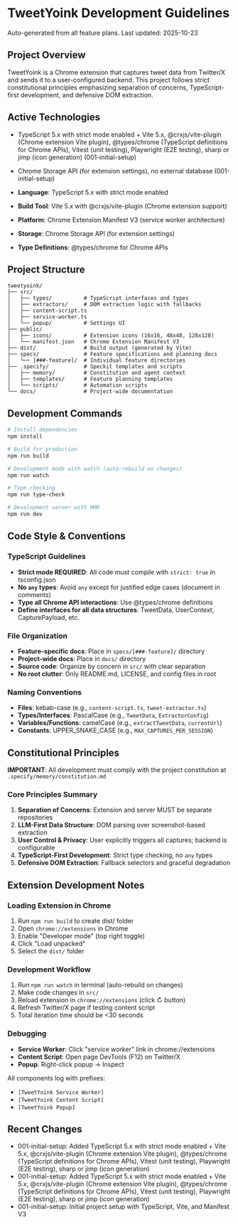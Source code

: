 # TweetYoink Development Guidelines

Auto-generated from all feature plans. Last updated: 2025-10-23

## Project Overview

TweetYoink is a Chrome extension that captures tweet data from Twitter/X and sends it to a user-configured backend. This project follows strict constitutional principles emphasizing separation of concerns, TypeScript-first development, and defensive DOM extraction.

## Active Technologies
- TypeScript 5.x with strict mode enabled + Vite 5.x, @crxjs/vite-plugin (Chrome extension Vite plugin), @types/chrome (TypeScript definitions for Chrome APIs), Vitest (unit testing), Playwright (E2E testing), sharp or jimp (icon generation) (001-initial-setup)
- Chrome Storage API (for extension settings), no external database (001-initial-setup)

- **Language**: TypeScript 5.x with strict mode enabled
- **Build Tool**: Vite 5.x with @crxjs/vite-plugin (Chrome extension support)
- **Platform**: Chrome Extension Manifest V3 (service worker architecture)
- **Storage**: Chrome Storage API (for extension settings)
- **Type Definitions**: @types/chrome for Chrome APIs

## Project Structure

```text
tweetyoink/
├── src/
│   ├── types/          # TypeScript interfaces and types
│   ├── extractors/     # DOM extraction logic with fallbacks
│   ├── content-script.ts
│   ├── service-worker.ts
│   └── popup/          # Settings UI
├── public/
│   ├── icons/          # Extension icons (16x16, 48x48, 128x128)
│   └── manifest.json   # Chrome Extension Manifest V3
├── dist/               # Build output (generated by Vite)
├── specs/              # Feature specifications and planning docs
│   └── [###-feature]/  # Individual feature directories
├── .specify/           # Speckit templates and scripts
│   ├── memory/         # Constitution and agent context
│   ├── templates/      # Feature planning templates
│   └── scripts/        # Automation scripts
└── docs/               # Project-wide documentation
```

## Development Commands

```bash
# Install dependencies
npm install

# Build for production
npm run build

# Development mode with watch (auto-rebuild on changes)
npm run watch

# Type checking
npm run type-check

# Development server with HMR
npm run dev
```

## Code Style & Conventions

### TypeScript Guidelines
- **Strict mode REQUIRED**: All code must compile with `strict: true` in tsconfig.json
- **No `any` types**: Avoid `any` except for justified edge cases (document in comments)
- **Type all Chrome API interactions**: Use @types/chrome definitions
- **Define interfaces for all data structures**: TweetData, UserContext, CapturePayload, etc.

### File Organization
- **Feature-specific docs**: Place in `specs/[###-feature]/` directory
- **Project-wide docs**: Place in `docs/` directory
- **Source code**: Organize by concern in `src/` with clear separation
- **No root clutter**: Only README.md, LICENSE, and config files in root

### Naming Conventions
- **Files**: kebab-case (e.g., `content-script.ts`, `tweet-extractor.ts`)
- **Types/Interfaces**: PascalCase (e.g., `TweetData`, `ExtractorConfig`)
- **Variables/Functions**: camelCase (e.g., `extractTweetData`, `currentUrl`)
- **Constants**: UPPER_SNAKE_CASE (e.g., `MAX_CAPTURES_PER_SESSION`)

## Constitutional Principles

**IMPORTANT**: All development must comply with the project constitution at `.specify/memory/constitution.md`

### Core Principles Summary
1. **Separation of Concerns**: Extension and server MUST be separate repositories
2. **LLM-First Data Structure**: DOM parsing over screenshot-based extraction
3. **User Control & Privacy**: User explicitly triggers all captures; backend is configurable
4. **TypeScript-First Development**: Strict type checking, no `any` types
5. **Defensive DOM Extraction**: Fallback selectors and graceful degradation

## Extension Development Notes

### Loading Extension in Chrome
1. Run `npm run build` to create dist/ folder
2. Open `chrome://extensions` in Chrome
3. Enable "Developer mode" (top right toggle)
4. Click "Load unpacked"
5. Select the `dist/` folder

### Development Workflow
1. Run `npm run watch` in terminal (auto-rebuild on changes)
2. Make code changes in `src/`
3. Reload extension in `chrome://extensions` (click ↻ button)
4. Refresh Twitter/X page if testing content script
5. Total iteration time should be <30 seconds

### Debugging
- **Service Worker**: Click "service worker" link in chrome://extensions
- **Content Script**: Open page DevTools (F12) on Twitter/X
- **Popup**: Right-click popup → Inspect

All components log with prefixes:
- `[TweetYoink Service Worker]`
- `[TweetYoink Content Script]`
- `[TweetYoink Popup]`

## Recent Changes
- 001-initial-setup: Added TypeScript 5.x with strict mode enabled + Vite 5.x, @crxjs/vite-plugin (Chrome extension Vite plugin), @types/chrome (TypeScript definitions for Chrome APIs), Vitest (unit testing), Playwright (E2E testing), sharp or jimp (icon generation)
- 001-initial-setup: Added TypeScript 5.x with strict mode enabled + Vite 5.x, @crxjs/vite-plugin (Chrome extension Vite plugin), @types/chrome (TypeScript definitions for Chrome APIs), Vitest (unit testing), Playwright (E2E testing), sharp or jimp (icon generation)
- 001-initial-setup: Initial project setup with TypeScript, Vite, and Manifest V3

<!-- MANUAL ADDITIONS START -->
<!-- MANUAL ADDITIONS END -->
